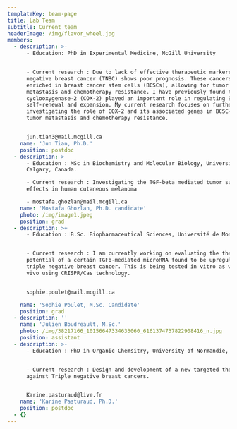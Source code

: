 ```yaml
---
templateKey: team-page
title: Lab Team
subtitle: Current team
headerImage: /img/flavor_wheel.jpg
members:
  - description: >-
      - Education: PhD in Experimental Medicine, McGill University


      - Current research : Due to lack of effective therapeutic markers, triple
      negative breast cancer (TNBC) shows poor prognosis. These cancers are
      enriched in breast cancer stem cells (BCSCs), allowing for tumor relapse,
      metastasis and chemotherapy resistance. I have previously found that
      cyclooxygenase-2 (COX-2) played an important role in regulating BCSC
      self-renewal and expansion. My current research focuses on further
      investigating the role of COX-2 and its associated genes in BCSC-mediated
      tumor metastasis and chemotherapy resistance.


      jun.tian3@mail.mcgill.ca
    name: 'Jun Tian, Ph.D.'
    position: postdoc
  - description: >
      - Education : MSc in Biochemistry and Molecular Biology, University of
      Calgary, Canada.

      - Current research : Investigating the TGF-beta mediated tumor suppressive
      effects in human cutaneous melanoma

      - mostafa.ghozlan@mail.mcgill.ca
    name: 'Mostafa Ghozlan, Ph.D. candidate'
    photo: /img/image1.jpeg
    position: grad
  - description: >+
      - Education : B.Sc. Biopharmaceutical Sciences, Université de Montréal.


      - Current research : I am currently working on evaluating the therapeutic
      potential of a certain TGFb-mediated microRNA found to be upregulated in
      triple negative breast cancer. This is being tested in vitro as well as in
      vivo using CRISPR/Cas technology.


      sophie.poulet@mail.mcgill.ca

    name: 'Sophie Poulet, M.Sc. Candidate'
    position: grad
  - description: ''
    name: 'Julien Boudreault, M.Sc.'
    photo: /img/38217166_10156647334633060_6161374737822908416_n.jpg
    position: assistant
  - description: >-
      - Education : PhD in Organic Chemsitry, University of Normandie, France.


      - Current research : Design and development of a new targeted therapy
      against Triple negative breast cancers.


      Karine.pasturaud@live.fr
    name: 'Karine Pasturaud, Ph.D.'
    position: postdoc
  - {}
---
```


